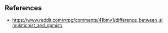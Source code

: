 
## References

- https://www.reddit.com/r/rpg/comments/41bmv1/difference_between_simulationist_and_gamist/